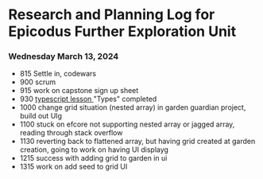 # Research and Planning Log for Epicodus Further Exploration Unit

### Wednesday March 13, 2024

* 815 Settle in, codewars
* 900 scrum
* 915 work on capstone sign up sheet
* 930 [typescript lesson ](https://www.codecademy.com/courses/learn-typescript/lessons/introduction-to-typescript/exercises/from-javascript-to-typescript) "Types" completed
* 1000 change grid situation (nested array) in garden guardian project, build out UIg
* 1100 stuck on efcore not supporting nested array or jagged array, reading through stack overflow
* 1130 reverting back to flattened array, but having grid created at garden creation, going to work on having UI displayg
* 1215 success with adding grid to garden in ui
* 1315 work on add seed to grid UI